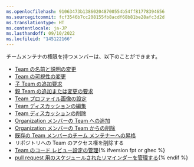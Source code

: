 ```yaml
---
ms.openlocfilehash: 91063473b138602048700554b54ff81778394656
ms.sourcegitcommit: fcf3546b7cc208155fb8acdf68b81be28afc3d2d
ms.translationtype: HT
ms.contentlocale: ja-JP
ms.lasthandoff: 09/10/2022
ms.locfileid: "145122166"
---
```

チームメンテナの権限を持つメンバーは、以下のことができます。

- [Team の名前と説明の変更](/articles/renaming-a-team)
- [Team の可視性の変更](/articles/changing-team-visibility)
- [子 Team の追加要求](/articles/requesting-to-add-a-child-team)
- [親 Team の追加または変更の要求](/articles/requesting-to-add-or-change-a-parent-team)
- [Team プロファイル画像の設定](/articles/setting-your-team-s-profile-picture)
- [Team ディスカッションの編集](/articles/managing-disruptive-comments/#editing-a-comment)
- [Team ディスカッションの削除](/articles/managing-disruptive-comments/#deleting-a-comment)
- [Organization メンバーの Team への追加](/articles/adding-organization-members-to-a-team)
- [Organization メンバーの Team からの削除](/articles/removing-organization-members-from-a-team)
- [既存の Team メンバーのチーム メンテナーへの昇格](/organizations/organizing-members-into-teams/assigning-the-team-maintainer-role-to-a-team-member)
- リポジトリへの Team のアクセス権を削除する
- [Team のコード レビュー設定の管理](/organizations/organizing-members-into-teams/managing-code-review-settings-for-your-team){% ifversion fpt or ghec %}
- [pull request 用のスケジュールされたリマインダーを管理する](/github/setting-up-and-managing-organizations-and-teams/managing-scheduled-reminders-for-pull-requests){% endif %}
